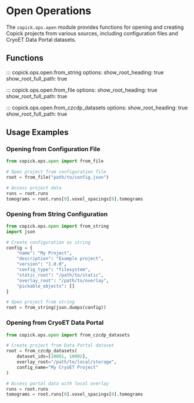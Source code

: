 # Open Operations

The `copick.ops.open` module provides functions for opening and creating Copick projects from various sources, including configuration files and CryoET Data Portal datasets.

## Functions

::: copick.ops.open.from_string
    options:
        show_root_heading: true
        show_root_full_path: true

::: copick.ops.open.from_file
    options:
        show_root_heading: true
        show_root_full_path: true

::: copick.ops.open.from_czcdp_datasets
    options:
        show_root_heading: true
        show_root_full_path: true

## Usage Examples

### Opening from Configuration File

```python
from copick.ops.open import from_file

# Open project from configuration file
root = from_file("path/to/config.json")

# Access project data
runs = root.runs
tomograms = root.runs[0].voxel_spacings[0].tomograms
```

### Opening from String Configuration

```python
from copick.ops.open import from_string
import json

# Create configuration as string
config = {
    "name": "My Project",
    "description": "Example project",
    "version": "1.0.0",
    "config_type": "filesystem",
    "static_root": "/path/to/static",
    "overlay_root": "/path/to/overlay",
    "pickable_objects": []
}

# Open project from string
root = from_string(json.dumps(config))
```

### Opening from CryoET Data Portal

```python
from copick.ops.open import from_czcdp_datasets

# Create project from Data Portal dataset
root = from_czcdp_datasets(
    dataset_ids=[10001, 10002],
    overlay_root="/path/to/local/storage",
    config_name="My CryoET Project"
)

# Access portal data with local overlay
runs = root.runs
tomograms = root.runs[0].voxel_spacings[0].tomograms
```
